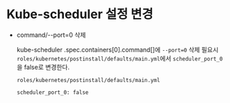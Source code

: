 # Kube-scheduler 설정 변경

- command/--port=0 삭제 

    kube-scheduler .spec.containers[0].command[]에 `--port=0` 삭제 필요시 
    `roles/kubernetes/postinstall/defaults/main.yml`에서 `scheduler_port_0`을 false로 변경한다. 

    `roles/kubernetes/postinstall/defaults/main.yml`
    ```bash
    scheduler_port_0: false
    ```
